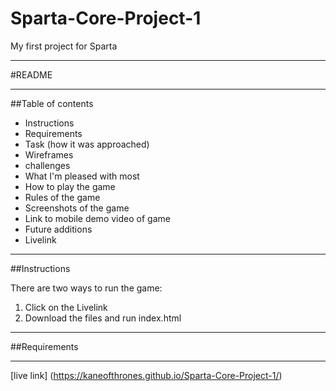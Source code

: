# Sparta-Core-Project-1
My first project for Sparta

***

#README 

***

##Table of contents 

* Instructions
* Requirements
* Task (how it was approached)
* Wireframes
* challenges
* What I'm pleased with most
* How to play the game
* Rules of the game
* Screenshots of the game
* Link to mobile demo video of game
* Future additions
* Livelink

***

##Instructions

There are two ways to run the game:
 
1. Click on the Livelink 
2. Download the files and run index.html

***

##Requirements




***
[live link] (https://kaneofthrones.github.io/Sparta-Core-Project-1/)
